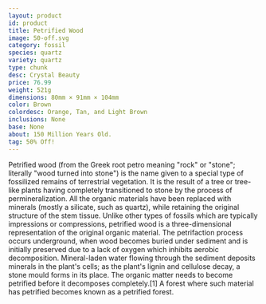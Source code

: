 ```yaml
---
layout: product
id: product
title: Petrified Wood
image: 50-off.svg
category: fossil
species: quartz
variety: quartz
type: chunk
desc: Crystal Beauty
price: 76.99
weight: 521g
dimensions: 80mm × 91mm × 104mm
color: Brown
colordesc: Orange, Tan, and Light Brown
inclusions: None
base: None
about: 150 Million Years Old.
tag: 50% Off!
---
```


Petrified wood (from the Greek root petro meaning "rock" or "stone"; literally "wood turned into stone") is the name given to a special type of fossilized remains of terrestrial vegetation. It is the result of a tree or tree-like plants having completely transitioned to stone by the process of permineralization. All the organic materials have been replaced with minerals (mostly a silicate, such as quartz), while retaining the original structure of the stem tissue. Unlike other types of fossils which are typically impressions or compressions, petrified wood is a three-dimensional representation of the original organic material. The petrifaction process occurs underground, when wood becomes buried under sediment and is initially preserved due to a lack of oxygen which inhibits aerobic decomposition. Mineral-laden water flowing through the sediment deposits minerals in the plant's cells; as the plant's lignin and cellulose decay, a stone mould forms in its place. The organic matter needs to become petrified before it decomposes completely.[1] A forest where such material has petrified becomes known as a petrified forest.